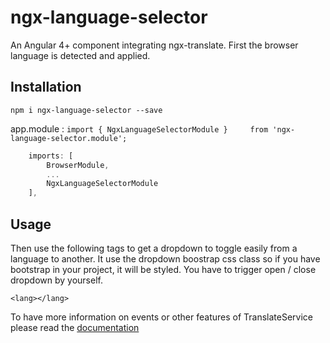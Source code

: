 # ngx-language-selector

An Angular 4+ component integrating ngx-translate. First the browser language is detected and applied.

## Installation

`npm i ngx-language-selector --save`

app.module :
`import { NgxLanguageSelectorModule }     from 'ngx-language-selector.module';`

``` js
    imports: [
        BrowserModule,
        ...
        NgxLanguageSelectorModule
    ],
```

## Usage

Then use the following tags to get a dropdown to toggle easily from a language to another.
It use the dropdown boostrap css class so if you have bootstrap in your project, it will be styled.
You have to trigger open / close dropdown by yourself.

`<lang></lang>`

To have more information on events or other features of TranslateService please read the
[documentation](http://www.ngx-translate.com/)
